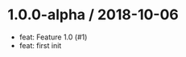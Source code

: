 
1.0.0-alpha / 2018-10-06
========================

  * feat: Feature 1.0 (#1)
  * feat: first init

